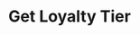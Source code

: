 ---
title: Get Loyalty Tier
type: endpoint
category: 639ba2628407100061f5faac
slug: get-loyalty-tier
parentDoc: 639ba2658407100061f5fab6
hidden: false
order: 40
---